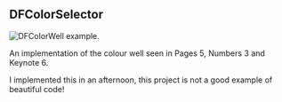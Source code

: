 DFColorSelector
---------------

![DFColorWell example.](https://github.com/danieljfarrell/DFColorWell/blob/master/screenshot.png)

An implementation of the colour well seen in Pages 5, Numbers 3 and Keynote 6.

I implemented this in an afternoon, this project is not a good example of beautiful code!

